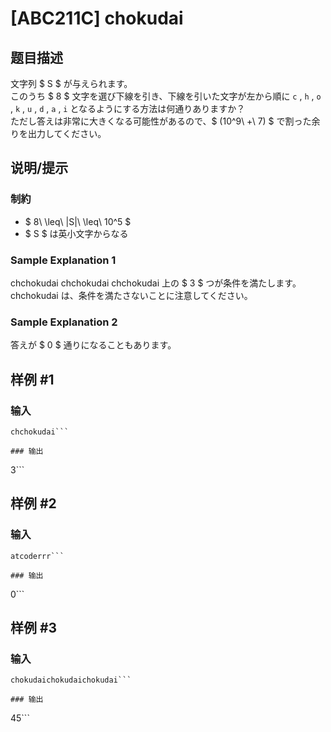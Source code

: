 # [ABC211C] chokudai

## 题目描述

[problemUrl]: https://atcoder.jp/contests/abc211/tasks/abc211_c

文字列 $ S $ が与えられます。  
 このうち $ 8 $ 文字を選び下線を引き、下線を引いた文字が左から順に `c` , `h` , `o` , `k` , `u` , `d` , `a` , `i` となるようにする方法は何通りありますか？  
 ただし答えは非常に大きくなる可能性があるので、$ (10^9\ +\ 7) $ で割った余りを出力してください。

## 说明/提示

### 制約

- $ 8\ \leq\ |S|\ \leq\ 10^5 $
- $ S $ は英小文字からなる

### Sample Explanation 1

chchokudai chchokudai chchokudai 上の $ 3 $ つが条件を満たします。 chchokudai は、条件を満たさないことに注意してください。

### Sample Explanation 2

答えが $ 0 $ 通りになることもあります。

## 样例 #1

### 输入

```
chchokudai```

### 输出

```
3```

## 样例 #2

### 输入

```
atcoderrr```

### 输出

```
0```

## 样例 #3

### 输入

```
chokudaichokudaichokudai```

### 输出

```
45```

